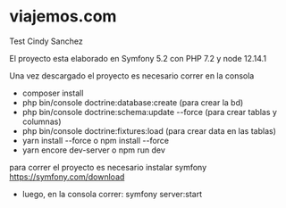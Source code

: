 # viajemos.com
Test Cindy Sanchez

El proyecto esta elaborado en Symfony 5.2  con PHP 7.2 y node 12.14.1

Una vez descargado el proyecto es necesario correr en la consola
- composer install
- php bin/console doctrine:database:create (para crear la bd)
- php bin/console doctrine:schema:update --force (para crear tablas y  columnas)
- php bin/console doctrine:fixtures:load (para crear data en las tablas)
- yarn install --force o npm install --force
- yarn encore dev-server o npm run dev

para correr el proyecto es necesario instalar symfony https://symfony.com/download
- luego, en la consola correr: symfony server:start
